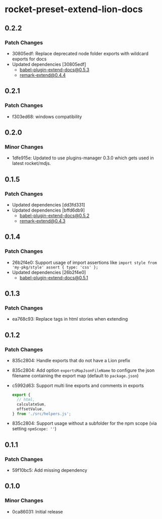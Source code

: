 # rocket-preset-extend-lion-docs

## 0.2.2

### Patch Changes

- 30805edf: Replace deprecated node folder exports with wildcard exports for docs
- Updated dependencies [30805edf]
  - babel-plugin-extend-docs@0.5.3
  - remark-extend@0.4.4

## 0.2.1

### Patch Changes

- f303ed68: windows compatibility

## 0.2.0

### Minor Changes

- 1dfe915e: Updated to use plugins-manager 0.3.0 which gets used in latest rocket/mdjs.

## 0.1.5

### Patch Changes

- Updated dependencies [dd3fd331]
- Updated dependencies [bffd6db9]
  - babel-plugin-extend-docs@0.5.2
  - remark-extend@0.4.3

## 0.1.4

### Patch Changes

- 26b2f4e0: Support usage of import assertions like `import style from 'my-pkg/style' assert { type: 'css' };`
- Updated dependencies [26b2f4e0]
  - babel-plugin-extend-docs@0.5.1

## 0.1.3

### Patch Changes

- ea768c93: Replace tags in html stories when extending

## 0.1.2

### Patch Changes

- 835c2804: Handle exports that do not have a Lion prefix
- 835c2804: Add option `exportsMapJsonFileName` to configure the json filename containing the export map (default to `package.json`)
- c5992d63: Support multi line exports and comments in exports

  ```js
  export {
    // html,
    calculateSum,
    offsetValue,
  } from './src/helpers.js';
  ```

- 835c2804: Support usage without a subfolder for the npm scope (via setting `npmScope: ''`)

## 0.1.1

### Patch Changes

- 59f10bc5: Add missing dependency

## 0.1.0

### Minor Changes

- 0ca86031: Initial release
